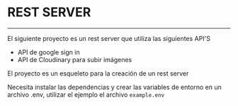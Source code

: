 # REST SERVER
**************************************
El siguiente proyecto es un rest server que utiliza las siguientes API'S

- API de google sign in
- API de Cloudinary para subir imágenes


El proyecto es un esqueleto para la creación de un rest server

Necesita instalar las dependencias y crear las variables de entorno en un archivo .env, utilizar el ejemplo el archivo `example.env`

